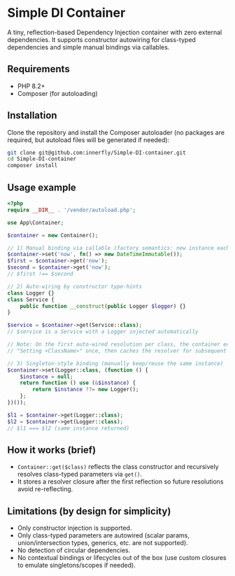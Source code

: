 # Simple DI Container

A tiny, reflection-based Dependency Injection container with zero external dependencies. It supports constructor autowiring for class-typed dependencies and simple manual bindings via callables.

## Requirements
- PHP 8.2+
- Composer (for autoloading)

## Installation
Clone the repository and install the Composer autoloader (no packages are required, but autoload files will be generated if needed):

```bash
git clone git@github.com:innerfly/Simple-DI-container.git
cd Simple-DI-container
composer install
```

## Usage example

```php
<?php
require __DIR__ . '/vendor/autoload.php';

use App\Container;

$container = new Container();

// 1) Manual binding via callable (factory semantics: new instance each time)
$container->set('now', fn() => new DateTimeImmutable());
$first = $container->get('now');
$second = $container->get('now');
// $first !== $second

// 2) Auto-wiring by constructor type-hints
class Logger {}
class Service {
    public function __construct(public Logger $logger) {}
}

$service = $container->get(Service::class);
// $service is a Service with a Logger injected automatically

// Note: On the first auto-wired resolution per class, the container echoes
// "Setting <ClassName>" once, then caches the resolver for subsequent calls.

// 3) Singleton-style binding (manually keep/reuse the same instance)
$container->set(Logger::class, (function () {
    $instance = null;
    return function () use (&$instance) {
        return $instance ??= new Logger();
    };
})());

$l1 = $container->get(Logger::class);
$l2 = $container->get(Logger::class);
// $l1 === $l2 (same instance returned)
```

## How it works (brief)
- `Container::get($class)` reflects the class constructor and recursively resolves class-typed parameters via `get()`.
- It stores a resolver closure after the first reflection so future resolutions avoid re-reflecting.

## Limitations (by design for simplicity)
- Only constructor injection is supported.
- Only class-typed parameters are autowired (scalar params, union/intersection types, generics, etc. are not supported).
- No detection of circular dependencies.
- No contextual bindings or lifecycles out of the box (use custom closures to emulate singletons/scopes if needed).
